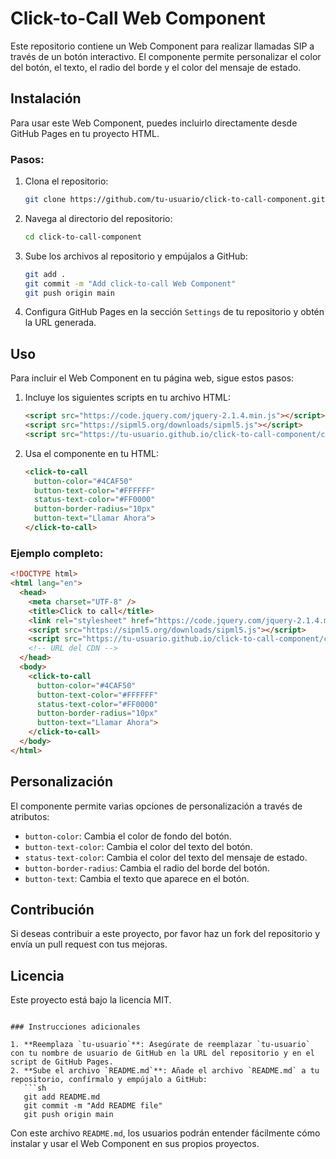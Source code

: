 # Click-to-Call Web Component

Este repositorio contiene un Web Component para realizar llamadas SIP a través de un botón interactivo. El componente permite personalizar el color del botón, el texto, el radio del borde y el color del mensaje de estado.

## Instalación

Para usar este Web Component, puedes incluirlo directamente desde GitHub Pages en tu proyecto HTML.

### Pasos:

1. Clona el repositorio:

   ```sh
   git clone https://github.com/tu-usuario/click-to-call-component.git
   ```

2. Navega al directorio del repositorio:

   ```sh
   cd click-to-call-component
   ```

3. Sube los archivos al repositorio y empújalos a GitHub:

   ```sh
   git add .
   git commit -m "Add click-to-call Web Component"
   git push origin main
   ```

4. Configura GitHub Pages en la sección `Settings` de tu repositorio y obtén la URL generada.

## Uso

Para incluir el Web Component en tu página web, sigue estos pasos:

1. Incluye los siguientes scripts en tu archivo HTML:

   ```html
   <script src="https://code.jquery.com/jquery-2.1.4.min.js"></script>
   <script src="https://sipml5.org/downloads/sipml5.js"></script>
   <script src="https://tu-usuario.github.io/click-to-call-component/click-to-call.js"></script>
   ```

2. Usa el componente en tu HTML:
   ```html
   <click-to-call
     button-color="#4CAF50"
     button-text-color="#FFFFFF"
     status-text-color="#FF0000"
     button-border-radius="10px"
     button-text="Llamar Ahora">
   </click-to-call>
   ```

### Ejemplo completo:

```html
<!DOCTYPE html>
<html lang="en">
  <head>
    <meta charset="UTF-8" />
    <title>Click to call</title>
    <link rel="stylesheet" href="https://code.jquery.com/jquery-2.1.4.min.js" />
    <script src="https://sipml5.org/downloads/sipml5.js"></script>
    <script src="https://tu-usuario.github.io/click-to-call-component/click-to-call.js"></script>
    <!-- URL del CDN -->
  </head>
  <body>
    <click-to-call
      button-color="#4CAF50"
      button-text-color="#FFFFFF"
      status-text-color="#FF0000"
      button-border-radius="10px"
      button-text="Llamar Ahora">
    </click-to-call>
  </body>
</html>
```

## Personalización

El componente permite varias opciones de personalización a través de atributos:

- `button-color`: Cambia el color de fondo del botón.
- `button-text-color`: Cambia el color del texto del botón.
- `status-text-color`: Cambia el color del texto del mensaje de estado.
- `button-border-radius`: Cambia el radio del borde del botón.
- `button-text`: Cambia el texto que aparece en el botón.

## Contribución

Si deseas contribuir a este proyecto, por favor haz un fork del repositorio y envía un pull request con tus mejoras.

## Licencia

Este proyecto está bajo la licencia MIT.

````

### Instrucciones adicionales

1. **Reemplaza `tu-usuario`**: Asegúrate de reemplazar `tu-usuario` con tu nombre de usuario de GitHub en la URL del repositorio y en el script de GitHub Pages.
2. **Sube el archivo `README.md`**: Añade el archivo `README.md` a tu repositorio, confírmalo y empújalo a GitHub:
   ```sh
   git add README.md
   git commit -m "Add README file"
   git push origin main
````

Con este archivo `README.md`, los usuarios podrán entender fácilmente cómo instalar y usar el Web Component en sus propios proyectos.
